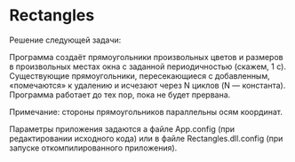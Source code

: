 # Rectangles
Решение следующей задачи:

Программа создаёт прямоугольники произвольных цветов и размеров в
произвольных местах окна с заданной периодичностью (скажем, 1 с).
Существующие прямоугольники, пересекающиеся с добавленным, «помечаются» к
удалению и исчезают через N циклов (N — константа). Программа работает до тех
пор, пока не будет прервана.

Примечание: стороны прямоугольников параллельны осям координат.

Параметры приложения задаются а файле App.config (при редактировании исходного кода) или в файле Rectangles.dll.config (при запуске откомпилированного приложения).


